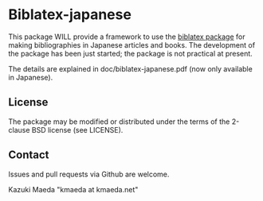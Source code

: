 Biblatex-japanese
=================

This package WILL provide a framework to use the [biblatex package](https://github.com/plk/biblatex) for making bibliographies in Japanese articles and books.
The development of the package has been just started; the package is not practical at present.

The details are explained in doc/biblatex-japanese.pdf (now only available in Japanese).

License
-------

The package may be modified or distributed under the terms of the
2-clause BSD license (see LICENSE).

Contact
-------

Issues and pull requests via Github are welcome.

Kazuki Maeda "kmaeda at kmaeda.net"